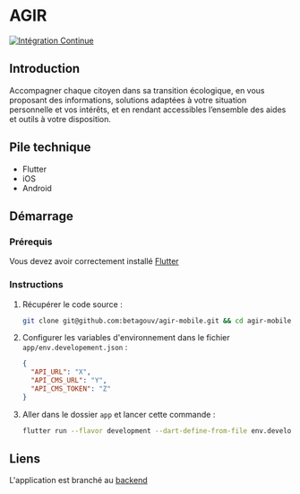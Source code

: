 # AGIR

[![Intégration Continue](https://github.com/betagouv/agir-mobile/actions/workflows/continuous-integration.yml/badge.svg?branch=main)](https://github.com/betagouv/agir-mobile/actions/workflows/continuous-integration.yml)

## Introduction

Accompagner chaque citoyen dans sa transition écologique, en vous proposant des informations, solutions adaptées à votre situation personnelle et vos intérêts, et en rendant accessibles l’ensemble des aides et outils à votre disposition.

## Pile technique

- Flutter
- iOS
- Android

## Démarrage

### Prérequis

Vous devez avoir correctement installé [Flutter](https://docs.flutter.dev/get-started/install)

### Instructions

1. Récupérer le code source :

    ```sh
    git clone git@github.com:betagouv/agir-mobile.git && cd agir-mobile
    ```

1. Configurer les variables d'environnement dans le fichier `app/env.developement.json` :

    ```json
    {
      "API_URL": "X",
      "API_CMS_URL": "Y",
      "API_CMS_TOKEN": "Z"
    }
    ```

1. Aller dans le dossier `app` et lancer cette commande :

    ```sh
    flutter run --flavor development --dart-define-from-file env.development.json
    ```

## Liens

L'application est branché au [backend](https://github.com/betagouv/agir-back) 

